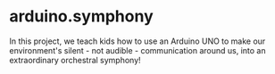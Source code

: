 # arduino.symphony
In this project, we teach kids how to use an Arduino UNO to make our environment's silent - not audible - communication around us, into an extraordinary orchestral symphony!

